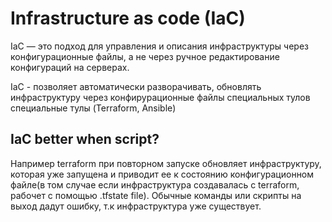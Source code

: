 # Infrastructure as code (IaC)

IaC — это подход для управления и описания инфраструктуры через конфигурационные файлы, а не через ручное редактирование конфигураций на серверах.

IaC - позволяет автоматически разворачивать, обновлять инфраструктуру через конфирурационные файлы специальных тулов специальные тулы (Terraform, Ansible)

## IaC better when script?

Например terraform при повторном запуске обновляет инфраструктуру, которая уже запущена и приводит ее к состоянию конфигурационном файле(в том случае если инфраструктура создавалась с terraform, рабочет с помощью .tfstate file). Обычные команды или скрипты на выход дадут ошибку, т.к инфраструктура уже существует.